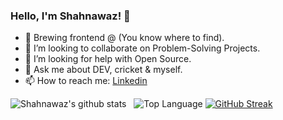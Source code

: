 ### Hello, I'm Shahnawaz! 👋

- 🌱 Brewing frontend @ (You know where to find).
- 👯 I’m looking to collaborate on Problem-Solving Projects.
- 🤔 I’m looking for help with Open Source.
- 💬 Ask me about DEV, cricket & myself.
- 📫 How to reach me: [Linkedin](https://www.linkedin.com/in/yoursshahnawaz/)

![Shahnawaz's github stats](https://github-readme-stats.vercel.app/api?username=yoursshahnawaz&count_private=true&show_icons=true&theme=radical&include_all_commits=true) &nbsp;
![Top Language](https://github-readme-stats.vercel.app/api/top-langs/?username=yoursshahnawaz&layout=compact&exclude_repo=image-captioning)
[![GitHub Streak](https://streak-stats.demolab.com?user=yoursshahnawaz&theme=solarized-dark)](https://git.io/streak-stats)

